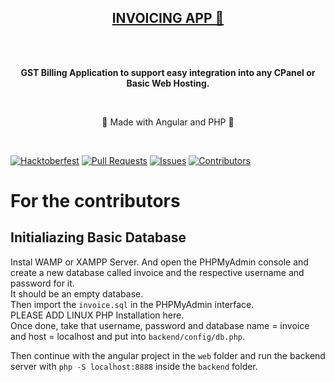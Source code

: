 <p align="center">
  <a href="https://github.com/skubotics/Invoice-App" target="_blank"><h2 align="center">INVOICING APP 🧾 </h2></a>
    <br />
    <br />
    <p align="center"><strong>GST Billing Application to support easy integration into any CPanel or Basic Web Hosting.</strong></p>
    <br />
    <p align="center">🌺 Made with Angular and PHP 🌺</p>
    <br />
</p>

[![Hacktoberfest](https://img.shields.io/badge/Hacktoberfest-Friendly-blueviolet?style=for-the-badge)](CONTRIBUTING.md)
[![Pull Requests](https://img.shields.io/github/issues-pr/skubotics/Invoice-App?label=Pull%20Requests&style=for-the-badge)](https://github.com/skubotics/Invoice-App/pulls)
[![Issues](https://img.shields.io/github/issues/skubotics/Invoice-App?color=db0000&label=Issues&style=for-the-badge)](https://github.com/skubotics/Invoice-App/issues)
[![Contributors](https://img.shields.io/github/contributors/skubotics/Invoice-App?color=yellow&style=for-the-badge)](https://github.com/skubotics/Invoice-App/graphs/contributors)

# For the contributors
## Initialiazing Basic Database
Instal WAMP or XAMPP Server. And open the PHPMyAdmin console and create a new database called invoice and the respective username and password for it.   
It should be an empty database.  
Then import the ``invoice.sql`` in the PHPMyAdmin interface.  
PLEASE ADD LINUX PHP Installation here.  
Once done, take that username, password and database name = invoice and host = localhost and put into ``backend/config/db.php``.

Then continue with the angular project in the ``web`` folder and run the backend server with ``php -S localhost:8888`` inside the ``backend`` folder.
